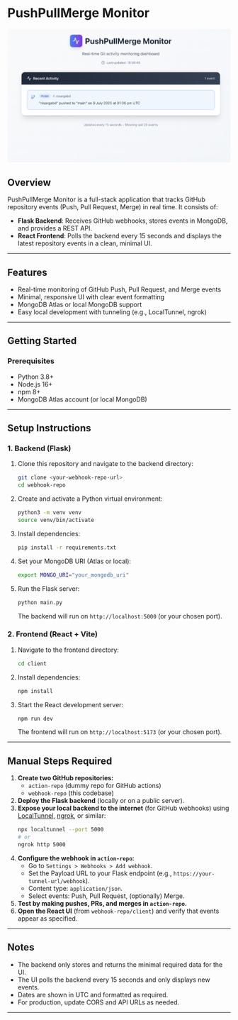 # PushPullMerge Monitor

![App Screenshot](demo_screenshot.png)

## Overview
PushPullMerge Monitor is a full-stack application that tracks GitHub repository events (Push, Pull Request, Merge) in real time. It consists of:
- **Flask Backend**: Receives GitHub webhooks, stores events in MongoDB, and provides a REST API.
- **React Frontend**: Polls the backend every 15 seconds and displays the latest repository events in a clean, minimal UI.

---

## Features
- Real-time monitoring of GitHub Push, Pull Request, and Merge events
- Minimal, responsive UI with clear event formatting
- MongoDB Atlas or local MongoDB support
- Easy local development with tunneling (e.g., LocalTunnel, ngrok)

---

## Getting Started

### Prerequisites
- Python 3.8+
- Node.js 16+
- npm 8+
- MongoDB Atlas account (or local MongoDB)

---

## Setup Instructions

### 1. Backend (Flask)
1. Clone this repository and navigate to the backend directory:
   ```bash
   git clone <your-webhook-repo-url>
   cd webhook-repo
   ```
2. Create and activate a Python virtual environment:
   ```bash
   python3 -m venv venv
   source venv/bin/activate
   ```
3. Install dependencies:
   ```bash
   pip install -r requirements.txt
   ```
4. Set your MongoDB URI (Atlas or local):
   ```bash
   export MONGO_URI="your_mongodb_uri"
   ```
5. Run the Flask server:
   ```bash
   python main.py
   ```
   The backend will run on `http://localhost:5000` (or your chosen port).

### 2. Frontend (React + Vite)
1. Navigate to the frontend directory:
   ```bash
   cd client
   ```
2. Install dependencies:
   ```bash
   npm install
   ```
3. Start the React development server:
   ```bash
   npm run dev
   ```
   The frontend will run on `http://localhost:5173` (or your chosen port).

---

## Manual Steps Required

1. **Create two GitHub repositories:**
   - `action-repo` (dummy repo for GitHub actions)
   - `webhook-repo` (this codebase)
2. **Deploy the Flask backend** (locally or on a public server).
3. **Expose your local backend to the internet** (for GitHub webhooks) using [LocalTunnel](https://github.com/localtunnel/localtunnel), [ngrok](https://ngrok.com/), or similar:
   ```bash
   npx localtunnel --port 5000
   # or
   ngrok http 5000
   ```
4. **Configure the webhook in `action-repo`:**
   - Go to `Settings > Webhooks > Add webhook`.
   - Set the Payload URL to your Flask endpoint (e.g., `https://your-tunnel-url/webhook`).
   - Content type: `application/json`.
   - Select events: Push, Pull Request, (optionally) Merge.
5. **Test by making pushes, PRs, and merges in `action-repo`.**
6. **Open the React UI** (from `webhook-repo/client`) and verify that events appear as specified.

---

## Notes
- The backend only stores and returns the minimal required data for the UI.
- The UI polls the backend every 15 seconds and only displays new events.
- Dates are shown in UTC and formatted as required.
- For production, update CORS and API URLs as needed.

---
